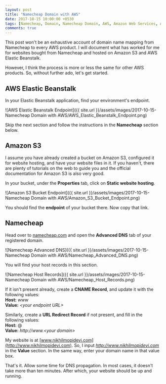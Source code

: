 ```yaml
---
layout: post
title: "Namecheap Domain with AWS"
date: 2017-10-15 10:00:00 +0530
tags: [Namecheap, Domain, Namecheap Domain, AWS, Amazon Web Services, Amazon S3, Amazon Simple Storage Service, AWS Elastic Beanstalk, Elastic Beanstalk]
comments: true
---
```


This post won't be an exhaustive account of domain name mapping from Namecheap to every AWS product. I will document what has worked for me for websites bought from Namecheap and hosted on Amazon S3 and AWS Elastic Beanstalk.

However, I think the process is more or less the same for other AWS products. So, without further ado, let's get started.

## AWS Elastic Beanstalk

In your Elastic Beanstalk application, find your environment's endpoint.

![AWS Elastic Beanstalk Endpoint]({{ site.url }}/assets/images/2017-10-15-Namecheap Domain with AWS/AWS_Elastic_Beanstalk_Endpoint.png)

Skip the next section and follow the instructions in the **Namecheap** section below.

## Amazon S3

I assume you have already created a bucket on Amazon S3, configured it for website hosting, and have your website files in it. If you haven't, there are plenty of tutorials on the web to guide you and the official documentation for Amazon S3 is also very good.

In your bucket, under the **Properties** tab, click on **Static website hosting**.

![Amazon S3 Bucket Endpoint]({{ site.url }}/assets/images/2017-10-15-Namecheap Domain with AWS/Amazon_S3_Bucket_Endpoint.png)

You should find the **endpoint** of your bucket there. Now copy that link.

## Namecheap

Head over to [namecheap.com](https://www.namecheap.com) and open the **Advanced DNS** tab of your registered domain.

![Namecheap Advanced DNS]({{ site.url }}/assets/images/2017-10-15-Namecheap Domain with AWS/Namecheap_Advanced_DNS.png)

You will find your host records in this section.

![Namecheap Host Records]({{ site.url }}/assets/images/2017-10-15-Namecheap Domain with AWS/Namecheap_Host_Records.png)

If it isn't present already, create a **CNAME Record**, and update it with the following values:  
**Host:** *www*  
**Value:** *\<your endpoint URL\>*

Similarly, create a **URL Redirect Record** if not present, and fill in the following values:  
**Host:** @  
**Value:** *http://www.\<your domain\>*

My website is at [www.nikhilmopidevi.com](http://www.nikhilmopidevi.com). So, I input *http://www.nikhilmopidevi.com* in the **Value** section. In the same way, enter your domain name in that value box.

That's it. Allow some time for DNS propagation. In most cases, it doesn't take more than ten minutes. After which, your website should be up and running.
